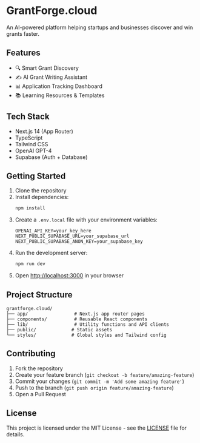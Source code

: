 # GrantForge.cloud

An AI-powered platform helping startups and businesses discover and win grants faster.

## Features

- 🔍 Smart Grant Discovery
- ✍️ AI Grant Writing Assistant
- 📊 Application Tracking Dashboard
- 📚 Learning Resources & Templates

## Tech Stack

- Next.js 14 (App Router)
- TypeScript
- Tailwind CSS
- OpenAI GPT-4
- Supabase (Auth + Database)

## Getting Started

1. Clone the repository
2. Install dependencies:
   ```bash
   npm install
   ```
3. Create a `.env.local` file with your environment variables:
   ```
   OPENAI_API_KEY=your_key_here
   NEXT_PUBLIC_SUPABASE_URL=your_supabase_url
   NEXT_PUBLIC_SUPABASE_ANON_KEY=your_supabase_key
   ```
4. Run the development server:
   ```bash
   npm run dev
   ```
5. Open [http://localhost:3000](http://localhost:3000) in your browser

## Project Structure

```
grantforge.cloud/
├── app/                 # Next.js app router pages
├── components/          # Reusable React components
├── lib/                 # Utility functions and API clients
├── public/             # Static assets
└── styles/             # Global styles and Tailwind config
```

## Contributing

1. Fork the repository
2. Create your feature branch (`git checkout -b feature/amazing-feature`)
3. Commit your changes (`git commit -m 'Add some amazing feature'`)
4. Push to the branch (`git push origin feature/amazing-feature`)
5. Open a Pull Request

## License

This project is licensed under the MIT License - see the [LICENSE](LICENSE) file for details.
